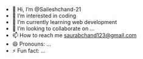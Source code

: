 - 👋 Hi, I’m @Saileshchand-21
- 👀 I’m interested in coding
- 🌱 I’m currently learning web development
- 💞️ I’m looking to collaborate on ...
- 📫 How to reach me saurabchand123@gmail.com
- 😄 Pronouns: ...
- ⚡ Fun fact: ...

<!---
Saileshchand-21/Saileshchand-21 is a ✨ special ✨ repository because its `README.md` (this file) appears on your GitHub profile.
You can click the Preview link to take a look at your changes.
--->
